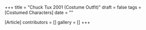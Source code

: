 +++
title = "Chuck Tux 2001 (Costume Outfit)"
draft = false
tags = [Costumed Characters]
date = ""

[Article]
contributors = []
gallery = []
+++